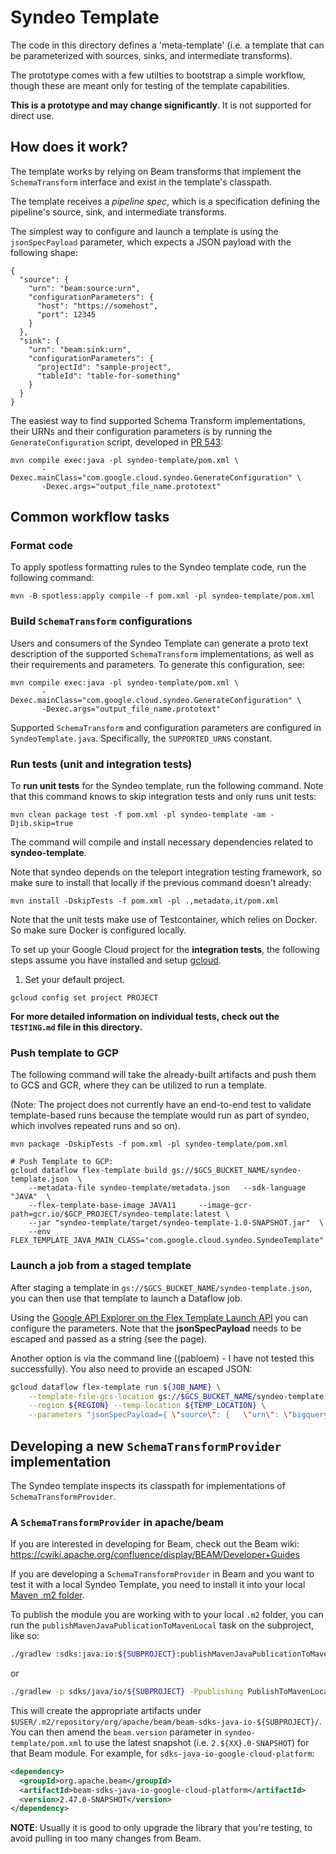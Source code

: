 # Syndeo Template

The code in this directory defines a 'meta-template' (i.e. a template that can be parameterized with sources, sinks,
and intermediate transforms).

The prototype comes with a few utilties to bootstrap a simple workflow, though these are meant only for testing of the
template capabilities.

**This is a prototype and may change significantly**. It is not supported for direct use.

## How does it work?

The template works by relying on Beam transforms that implement the `SchemaTransform` interface and exist in the
template's classpath.

The template receives a *pipeline spec*, which is a specification defining the pipeline's source, sink, and intermediate
transforms. 

The simplest way to configure and launch a template is using the `jsonSpecPayload` parameter, which expects a
JSON payload with the following shape:

```
{
  "source": {
    "urn": "beam:source:urn",
    "configurationParameters": {
      "host": "https://somehost",
      "port": 12345
    }
  },
  "sink": {
    "urn": "beam:sink:urn",
    "configurationParameters": {
      "projectId": "sample-project",
      "tableId": "table-for-something"
    }
  }
}
```

The easiest way to find supported Schema Transform implementations, their URNs and their configuration
parameters is by running the `GenerateConfiguration` script, developed in [PR 543](https://github.com/GoogleCloudPlatform/DataflowTemplates/pull/543):

```shell
mvn compile exec:java -pl syndeo-template/pom.xml \
       -Dexec.mainClass="com.google.cloud.syndeo.GenerateConfiguration" \
       -Dexec.args="output_file_name.prototext"
```

## Common workflow tasks

### Format code

To apply spotless formatting rules to the Syndeo template code, run the following command:

```shell
mvn -B spotless:apply compile -f pom.xml -pl syndeo-template/pom.xml
```

### Build `SchemaTransform` configurations

Users and consumers of the Syndeo Template can generate a proto text description of the supported `SchemaTransform`
implementations, as well as their requirements and parameters. To generate this configuration, see:

```shell
mvn compile exec:java -pl syndeo-template/pom.xml \
       -Dexec.mainClass="com.google.cloud.syndeo.GenerateConfiguration" \
       -Dexec.args="output_file_name.prototext"
```

Supported `SchemaTransform` and configuration parameters are configured in `SyndeoTemplate.java`. Specifically, the
`SUPPORTED_URNS` constant.

### Run tests (unit and integration tests)

To **run unit tests** for the Syndeo template, run the following command. Note that this command knows to skip
integration tests and only runs unit tests:

```shell
mvn clean package test -f pom.xml -pl syndeo-template -am -Djib.skip=true
```

The command will compile and install necessary dependencies related to **syndeo-template**.


Note that syndeo depends on the teleport integration testing framework, so make sure to install that locally if the previous command doesn't already:

```shell
mvn install -DskipTests -f pom.xml -pl .,metadata,it/pom.xml
```

Note that the unit tests make use of Testcontainer, which relies on Docker. So make sure Docker is configured locally.

To set up your Google Cloud project for the **integration tests**, the following steps assume you have installed and setup [gcloud](https://cloud.google.com/sdk/gcloud).

1. Set your default project.

```shell
gcloud config set project PROJECT
```

**For more detailed information on individual tests, check out the `TESTING.md` file in this directory.**

### Push template to GCP

The following command will take the already-built artifacts and push them to GCS and GCR, where they can be utilized to run a template.

(Note: The project does not currently have an end-to-end test to validate template-based runs because the template would run as part of
syndeo, which involves repeated runs and so on).

```shell
mvn package -DskipTests -f pom.xml -pl syndeo-template/pom.xml

# Push Template to GCP:
gcloud dataflow flex-template build gs://$GCS_BUCKET_NAME/syndeo-template.json  \
    --metadata-file syndeo-template/metadata.json   --sdk-language "JAVA"  \
    --flex-template-base-image JAVA11     --image-gcr-path=gcr.io/$GCP_PROJECT/syndeo-template:latest \
    --jar "syndeo-template/target/syndeo-template-1.0-SNAPSHOT.jar"  \
    --env FLEX_TEMPLATE_JAVA_MAIN_CLASS="com.google.cloud.syndeo.SyndeoTemplate"
```

### Launch a job from a staged template

After staging a template in `gs://$GCS_BUCKET_NAME/syndeo-template.json`, you can then use that template to launch a Dataflow job.

Using the [Google API Explorer on the Flex Template Launch API](https://cloud.google.com/dataflow/docs/reference/rest/v1b3/projects.locations.flexTemplates/launch?apix_params=%7B%22projectId%22%3A%22cloud-teleport-testing%22%2C%22location%22%3A%22us-central1%22%2C%22resource%22%3A%7B%22launchParameter%22%3A%7B%22jobName%22%3A%22jobname124385%22%2C%22containerSpecGcsPath%22%3A%22gs%3A%2F%2Fbeam-testing-templates%2Fsyndeo-template.json%22%2C%22parameters%22%3A%7B%22jsonSpecPayload%22%3A%22%7B%20%5C%22source%5C%22%3A%20%7B%20%20%20%5C%22urn%5C%22%3A%20%5C%22bigquery%3Aread%5C%22%2C%20%20%20%5C%22configurationParameters%5C%22%20%3A%20%7B%20%20%20%20%20%5C%22table%5C%22%3A%20%5C%22dataflow-syndeo.taxirides.realtime%5C%22%20%20%20%7D%20%20%20%7D%2C%20%5C%22sink%5C%22%3A%20%7B%20%20%20%5C%22urn%5C%22%3A%20%5C%22bigtable%3Awrite%5C%22%2C%20%20%20%5C%22configurationParameters%5C%22%3A%20%7B%20%20%20%20%20%5C%22projectId%5C%22%3A%20%5C%22dataflow-syndeo%5C%22%2C%20%20%20%20%20%5C%22instanceId%5C%22%3A%20%5C%22syndeo-bt-test%5C%22%2C%20%20%20%20%20%5C%22tableId%5C%22%3A%20%5C%22syndeo-demo-table%5C%22%2C%20%20%20%20%20%5C%22keyColumns%5C%22%3A%20%5B%5C%22ride_id%5C%22%5D%20%20%20%7D%20%7D%20%7D%22%2C%22stagingLocation%22%3A%22gs%3A%2F%2Fsyndeo-pabloem%2Fbtdemo1%2Fstaging%2F%22%7D%2C%22environment%22%3A%7B%22tempLocation%22%3A%22gs%3A%2F%2Fsyndeo-pabloem%2Fbtdemo1%2Ftemp%2F%22%2C%22additionalExperiments%22%3A%5B%5D%7D%7D%7D%7D)
you can configure the parameters. Note that the **jsonSpecPayload** needs to be escaped and passed as a string (see the page).


Another option is via the command line ((pabloem) - I have not tested this successfully). You also need to provide an escaped JSON:

```sh
gcloud dataflow flex-template run ${JOB_NAME} \
    --template-file-gcs-location gs://$GCS_BUCKET_NAME/syndeo-template.json \
    --region ${REGION} --temp-location ${TEMP_LOCATION} \
    --parameters "jsonSpecPayload={ \"source\": {   \"urn\": \"bigquery:read\",   \"configurationParameters\" : {     \"table\": \"dataflow-syndeo.taxirides.realtime\"   }   }, \"sink\": {   \"urn\": \"bigtable:write\",   \"configurationParameters\": {     \"projectId\": \"dataflow-syndeo\",     \"instanceId\": \"syndeo-bt-test\",     \"tableId\": \"syndeo-demo-table\",     \"keyColumns\": [\"ride_id\"]   } } },stagingLocation=${TEMP_LOCATION}/staging/"
```

## Developing a new `SchemaTransformProvider` implementation

The Syndeo template inspects its classpath for implementations of `SchemaTransformProvider`.

### A `SchemaTransformProvider` in apache/beam

If you are interested in developing for Beam, check out the Beam wiki: https://cwiki.apache.org/confluence/display/BEAM/Developer+Guides

If you are developing a `SchemaTransformProvider` in Beam and you want to test it with a local Syndeo Template,
you need to install it into your local [Maven .m2 folder](https://stackoverflow.com/questions/63138495/what-is-m2-folder-how-can-i-configure-it-if-i-have-two-repos-with-two-differen/63139745#63139745).

To publish the module you are working with to your local `.m2` folder, you can run the `publishMavenJavaPublicationToMavenLocal`
task on the subproject, like so:

```sh
./gradlew :sdks:java:io:${SUBPROJECT}:publishMavenJavaPublicationToMavenLocal -Ppublishing
```

or

```sh
./gradlew -p sdks/java/io/${SUBPROJECT} -Ppublishing PublishToMavenLocal
```

This will create the appropriate artifacts under `$USER/.m2/repository/org/apache/beam/beam-sdks-java-io-${SUBPROJECT}/`.
You can then amend the `beam.version` parameter in `syndeo-template/pom.xml` to use the latest snapshot (i.e. `2.${XX}.0-SNAPSHOT`)
for that Beam module. For example, for `sdks-java-io-google-cloud-platform`:

```xml
<dependency>
  <groupId>org.apache.beam</groupId>
  <artifactId>beam-sdks-java-io-google-cloud-platform</artifactId>
  <version>2.47.0-SNAPSHOT</version>
</dependency>
```

**NOTE**: Usually it is good to only upgrade the library that you're testing, to avoid pulling in too many changes from Beam.
